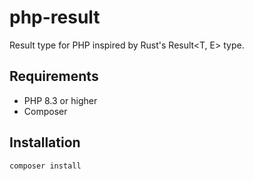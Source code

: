 # php-result

Result type for PHP inspired by Rust's Result<T, E> type.

## Requirements

- PHP 8.3 or higher
- Composer

## Installation

```bash
composer install
```
